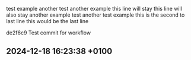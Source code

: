 test
example
another test
another example
this line will stay
this line will also stay
another example test
another test example
this is the second to last line
this would be the last line

de2f6c9 Test commit for workflow
## 2024-12-18 16:23:38 +0100

